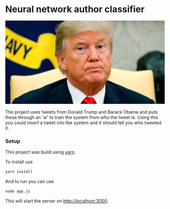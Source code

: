 # Neural network author classifier

![](./readme-images/thrump.jpg "")

The project uses tweets from Donald Trump and Barack Obama and puts these through an 'ai' to train the system from who
the tweet is. Using this you could insert a tweet into the system and it should tell you who tweeted it.

### Setup

This project was build using [yarn].

[yarn]: https://yarnpkg.com/lang/en/

To install use

```sh
yarn install
```

And to run you can use

```sh
node app.js
```

This will start the server on [http://localhost:3000].

[http://localhost:3000]: http://localhost:3000
